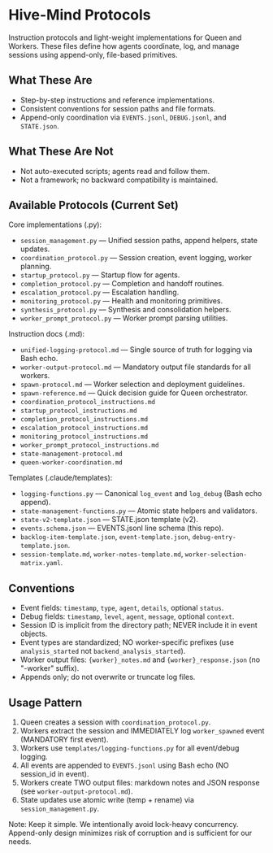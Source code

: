# Hive-Mind Protocols

Instruction protocols and light-weight implementations for Queen and Workers. These files define how agents coordinate, log, and manage sessions using append-only, file-based primitives.

## What These Are
- Step-by-step instructions and reference implementations.
- Consistent conventions for session paths and file formats.
- Append-only coordination via `EVENTS.jsonl`, `DEBUG.jsonl`, and `STATE.json`.

## What These Are Not
- Not auto-executed scripts; agents read and follow them.
- Not a framework; no backward compatibility is maintained.

## Available Protocols (Current Set)

Core implementations (.py):
- `session_management.py` — Unified session paths, append helpers, state updates.
- `coordination_protocol.py` — Session creation, event logging, worker planning.
- `startup_protocol.py` — Startup flow for agents.
- `completion_protocol.py` — Completion and handoff routines.
- `escalation_protocol.py` — Escalation handling.
- `monitoring_protocol.py` — Health and monitoring primitives.
- `synthesis_protocol.py` — Synthesis and consolidation helpers.
- `worker_prompt_protocol.py` — Worker prompt parsing utilities.

Instruction docs (.md):
- `unified-logging-protocol.md` — Single source of truth for logging via Bash echo.
- `worker-output-protocol.md` — Mandatory output file standards for all workers.
- `spawn-protocol.md` — Worker selection and deployment guidelines.
- `spawn-reference.md` — Quick decision guide for Queen orchestrator.
- `coordination_protocol_instructions.md`
- `startup_protocol_instructions.md`
- `completion_protocol_instructions.md`
- `escalation_protocol_instructions.md`
- `monitoring_protocol_instructions.md`
- `worker_prompt_protocol_instructions.md`
- `state-management-protocol.md`
- `queen-worker-coordination.md`

Templates (.claude/templates):
- `logging-functions.py` — Canonical `log_event` and `log_debug` (Bash echo append).
- `state-management-functions.py` — Atomic state helpers and validators.
- `state-v2-template.json` — STATE.json template (v2).
- `events.schema.json` — EVENTS.jsonl line schema (this repo).
- `backlog-item-template.json`, `event-template.json`, `debug-entry-template.json`.
- `session-template.md`, `worker-notes-template.md`, `worker-selection-matrix.yaml`.

## Conventions
- Event fields: `timestamp`, `type`, `agent`, `details`, optional `status`.
- Debug fields: `timestamp`, `level`, `agent`, `message`, optional `context`.
- Session ID is implicit from the directory path; NEVER include it in event objects.
- Event types are standardized; NO worker-specific prefixes (use `analysis_started` not `backend_analysis_started`).
- Worker output files: `{worker}_notes.md` and `{worker}_response.json` (no "-worker" suffix).
- Appends only; do not overwrite or truncate log files.

## Usage Pattern
1. Queen creates a session with `coordination_protocol.py`.
2. Workers extract the session and IMMEDIATELY log `worker_spawned` event (MANDATORY first event).
3. Workers use `templates/logging-functions.py` for all event/debug logging.
4. All events are appended to `EVENTS.jsonl` using Bash echo (NO session_id in event).
5. Workers create TWO output files: markdown notes and JSON response (see `worker-output-protocol.md`).
6. State updates use atomic write (temp + rename) via `session_management.py`.

Note: Keep it simple. We intentionally avoid lock-heavy concurrency. Append-only design minimizes risk of corruption and is sufficient for our needs.
